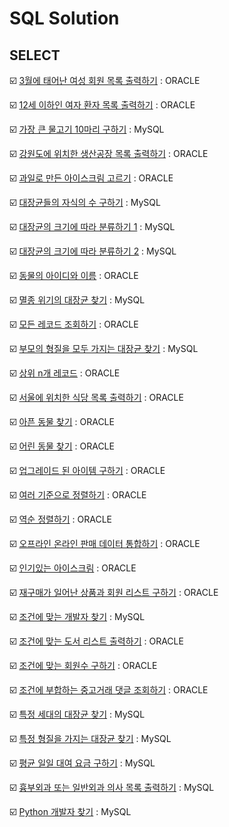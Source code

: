 # SQL Solution

## SELECT

:ballot_box_with_check: [3월에 태어난 여성 회원 목록 출력하기](https://github.com/LeeWooJung/Programmers/tree/main/SQL/SELECT/3%EC%9B%94%EC%97%90%20%ED%83%9C%EC%96%B4%EB%82%9C%20%EC%97%AC%EC%84%B1%20%ED%9A%8C%EC%9B%90%20%EB%AA%A9%EB%A1%9D%20%EC%B6%9C%EB%A0%A5%ED%95%98%EA%B8%B0) : ORACLE

:ballot_box_with_check: [12세 이하인 여자 환자 목록 출력하기](https://github.com/LeeWooJung/Programmers/tree/main/SQL/SELECT/12%EC%84%B8%20%EC%9D%B4%ED%95%98%EC%9D%B8%20%EC%97%AC%EC%9E%90%20%ED%99%98%EC%9E%90%20%EB%AA%A9%EB%A1%9D%20%EC%B6%9C%EB%A0%A5%ED%95%98%EA%B8%B0) : ORACLE

:ballot_box_with_check: [가장 큰 물고기 10마리 구하기](https://github.com/LeeWooJung/Programmers/tree/main/SQL/SELECT/%EA%B0%80%EC%9E%A5%20%ED%81%B0%20%EB%AC%BC%EA%B3%A0%EA%B8%B0%2010%EB%A7%88%EB%A6%AC%20%EA%B5%AC%ED%95%98%EA%B8%B0) : MySQL

:ballot_box_with_check: [강원도에 위치한 생산공장 목록 출력하기](https://github.com/LeeWooJung/Programmers/tree/main/SQL/SELECT/%EA%B0%95%EC%9B%90%EB%8F%84%EC%97%90%20%EC%9C%84%EC%B9%98%ED%95%9C%20%EC%83%9D%EC%82%B0%EA%B3%B5%EC%9E%A5%20%EB%AA%A9%EB%A1%9D%20%EC%B6%9C%EB%A0%A5%ED%95%98%EA%B8%B0) : ORACLE

:ballot_box_with_check: [과일로 만든 아이스크림 고르기](https://github.com/LeeWooJung/Programmers/tree/main/SQL/SELECT/%EA%B3%BC%EC%9D%BC%EB%A1%9C%20%EB%A7%8C%EB%93%A0%20%EC%95%84%EC%9D%B4%EC%8A%A4%ED%81%AC%EB%A6%BC%20%EA%B3%A0%EB%A5%B4%EA%B8%B0) : ORACLE

:ballot_box_with_check: [대장균들의 자식의 수 구하기](https://github.com/LeeWooJung/Programmers/tree/main/SQL/SELECT/%EB%8C%80%EC%9E%A5%EA%B7%A0%EB%93%A4%EC%9D%98%20%EC%9E%90%EC%8B%9D%EC%9D%98%20%EC%88%98%20%EA%B5%AC%ED%95%98%EA%B8%B0) : MySQL

:ballot_box_with_check: [대장균의 크기에 따라 분류하기 1](https://github.com/LeeWooJung/Programmers/tree/main/SQL/SELECT/%EB%8C%80%EC%9E%A5%EA%B7%A0%EC%9D%98%20%ED%81%AC%EA%B8%B0%EC%97%90%20%EB%94%B0%EB%9D%BC%20%EB%B6%84%EB%A5%98%ED%95%98%EA%B8%B0%201) : MySQL

:ballot_box_with_check: [대장균의 크기에 따라 분류하기 2](https://github.com/LeeWooJung/Programmers/tree/main/SQL/SELECT/%EB%8C%80%EC%9E%A5%EA%B7%A0%EC%9D%98%20%ED%81%AC%EA%B8%B0%EC%97%90%20%EB%94%B0%EB%9D%BC%20%EB%B6%84%EB%A5%98%ED%95%98%EA%B8%B0%202) : MySQL

:ballot_box_with_check: [동물의 아이디와 이름](https://github.com/LeeWooJung/Programmers/tree/main/SQL/SELECT/%EB%8F%99%EB%AC%BC%EC%9D%98%20%EC%95%84%EC%9D%B4%EB%94%94%EC%99%80%20%EC%9D%B4%EB%A6%84) : ORACLE

:ballot_box_with_check: [멸종 위기의 대장균 찾기](https://github.com/LeeWooJung/Programmers/tree/main/SQL/SELECT/%EB%A9%B8%EC%A2%85%EC%9C%84%EA%B8%B0%EC%9D%98%20%EB%8C%80%EC%9E%A5%EA%B7%A0%20%EC%B0%BE%EA%B8%B0) : MySQL

:ballot_box_with_check: [모든 레코드 조회하기](https://github.com/LeeWooJung/Programmers/tree/main/SQL/SELECT/%EB%AA%A8%EB%93%A0%20%EB%A0%88%EC%BD%94%EB%93%9C%20%EC%A1%B0%ED%9A%8C%ED%95%98%EA%B8%B0) : ORACLE

:ballot_box_with_check: [부모의 형질을 모두 가지는 대장균 찾기](https://github.com/LeeWooJung/Programmers/tree/main/SQL/SELECT/%EB%B6%80%EB%AA%A8%EC%9D%98%20%ED%98%95%EC%A7%88%EC%9D%84%20%EB%AA%A8%EB%91%90%20%EA%B0%80%EC%A7%80%EB%8A%94%20%EB%8C%80%EC%9E%A5%EA%B7%A0%20%EC%B0%BE%EA%B8%B0) : MySQL

:ballot_box_with_check: [상위 n개 레코드](https://github.com/LeeWooJung/Programmers/tree/main/SQL/SELECT/%EC%83%81%EC%9C%84%20n%EA%B0%9C%20%EB%A0%88%EC%BD%94%EB%93%9C) : ORACLE

:ballot_box_with_check: [서울에 위치한 식당 목록 출력하기](https://github.com/LeeWooJung/Programmers/tree/main/SQL/SELECT/%EC%84%9C%EC%9A%B8%EC%97%90%20%EC%9C%84%EC%B9%98%ED%95%9C%20%EC%8B%9D%EB%8B%B9%20%EB%AA%A9%EB%A1%9D%20%EC%B6%9C%EB%A0%A5%ED%95%98%EA%B8%B0) : ORACLE

:ballot_box_with_check: [아픈 동물 찾기](https://github.com/LeeWooJung/Programmers/tree/main/SQL/SELECT/%EC%95%84%ED%94%88%20%EB%8F%99%EB%AC%BC%20%EC%B0%BE%EA%B8%B0) : ORACLE

:ballot_box_with_check: [어린 동물 찾기](https://github.com/LeeWooJung/Programmers/tree/main/SQL/SELECT/%EC%96%B4%EB%A6%B0%20%EB%8F%99%EB%AC%BC%20%EC%B0%BE%EA%B8%B0) : ORACLE

:ballot_box_with_check: [업그레이드 된 아이템 구하기](https://github.com/LeeWooJung/Programmers/tree/main/SQL/SELECT/%EC%97%85%EA%B7%B8%EB%A0%88%EC%9D%B4%EB%93%9C%20%EB%90%9C%20%EC%95%84%EC%9D%B4%ED%85%9C%20%EA%B5%AC%ED%95%98%EA%B8%B0) : ORACLE

:ballot_box_with_check: [여러 기준으로 정렬하기](https://github.com/LeeWooJung/Programmers/tree/main/SQL/SELECT/%EC%97%AC%EB%9F%AC%20%EA%B8%B0%EC%A4%80%EC%9C%BC%EB%A1%9C%20%EC%A0%95%EB%A0%AC%ED%95%98%EA%B8%B0) : ORACLE

:ballot_box_with_check: [역순 정렬하기](https://github.com/LeeWooJung/Programmers/tree/main/SQL/SELECT/%EC%97%AD%EC%88%9C%20%EC%A0%95%EB%A0%AC%ED%95%98%EA%B8%B0) : ORACLE

:ballot_box_with_check: [오프라인 온라인 판매 데이터 통합하기](https://github.com/LeeWooJung/Programmers/tree/main/SQL/SELECT/%EC%98%A4%ED%94%84%EB%9D%BC%EC%9D%B8%20%EC%98%A8%EB%9D%BC%EC%9D%B8%20%ED%8C%90%EB%A7%A4%20%EB%8D%B0%EC%9D%B4%ED%84%B0%20%ED%86%B5%ED%95%A9%ED%95%98%EA%B8%B0) : ORACLE

:ballot_box_with_check: [인기있는 아이스크림](https://github.com/LeeWooJung/Programmers/tree/main/SQL/SELECT/%EC%9D%B8%EA%B8%B0%EC%9E%88%EB%8A%94%20%EC%95%84%EC%9D%B4%EC%8A%A4%ED%81%AC%EB%A6%BC) : ORACLE

:ballot_box_with_check: [재구매가 일어난 상품과 회원 리스트 구하기](https://github.com/LeeWooJung/Programmers/tree/main/SQL/SELECT/%EC%9E%AC%EA%B5%AC%EB%A7%A4%EA%B0%80%20%EC%9D%BC%EC%96%B4%EB%82%9C%20%EC%83%81%ED%92%88%EA%B3%BC%20%ED%9A%8C%EC%9B%90%20%EB%A6%AC%EC%8A%A4%ED%8A%B8%20%EA%B5%AC%ED%95%98%EA%B8%B0) : ORACLE

:ballot_box_with_check: [조건에 맞는 개발자 찾기](https://github.com/LeeWooJung/Programmers/tree/main/SQL/SELECT/%EC%A1%B0%EA%B1%B4%EC%97%90%20%EB%A7%9E%EB%8A%94%20%EA%B0%9C%EB%B0%9C%EC%9E%90%20%EC%B0%BE%EA%B8%B0) : MySQL

:ballot_box_with_check: [조건에 맞는 도서 리스트 출력하기](https://github.com/LeeWooJung/Programmers/tree/main/SQL/SELECT/%EC%A1%B0%EA%B1%B4%EC%97%90%20%EB%A7%9E%EB%8A%94%20%EB%8F%84%EC%84%9C%20%EB%A6%AC%EC%8A%A4%ED%8A%B8%20%EC%B6%9C%EB%A0%A5%ED%95%98%EA%B8%B0) : ORACLE

:ballot_box_with_check: [조건에 맞는 회원수 구하기](https://github.com/LeeWooJung/Programmers/tree/main/SQL/SELECT/%EC%A1%B0%EA%B1%B4%EC%97%90%20%EB%A7%9E%EB%8A%94%20%ED%9A%8C%EC%9B%90%EC%88%98%20%EA%B5%AC%ED%95%98%EA%B8%B0) : ORACLE

:ballot_box_with_check: [조건에 부합하는 중고거래 댓글 조회하기](https://github.com/LeeWooJung/Programmers/tree/main/SQL/SELECT/%EC%A1%B0%EA%B1%B4%EC%97%90%20%EB%B6%80%ED%95%A9%ED%95%98%EB%8A%94%20%EC%A4%91%EA%B3%A0%EA%B1%B0%EB%9E%98%20%EB%8C%93%EA%B8%80%20%EC%A1%B0%ED%9A%8C%ED%95%98%EA%B8%B0) : ORACLE

:ballot_box_with_check: [특정 세대의 대장균 찾기](https://github.com/LeeWooJung/Programmers/tree/main/SQL/%ED%8A%B9%EC%A0%95%20%EC%84%B8%EB%8C%80%EC%9D%98%20%EB%8C%80%EC%9E%A5%EA%B7%A0%20%EC%B0%BE%EA%B8%B0) : MySQL

:ballot_box_with_check: [특정 형질을 가지는 대장균 찾기](https://github.com/LeeWooJung/Programmers/tree/main/SQL/SELECT/%ED%8A%B9%EC%A0%95%20%ED%98%95%EC%A7%88%EC%9D%84%20%EA%B0%80%EC%A7%80%EB%8A%94%20%EB%8C%80%EC%9E%A5%EA%B7%A0%20%EC%B0%BE%EA%B8%B0) : MySQL

:ballot_box_with_check: [평균 일일 대여 요금 구하기](https://github.com/LeeWooJung/Programmers/tree/main/SQL/SELECT/%ED%8F%89%EA%B7%A0%20%EC%9D%BC%EC%9D%BC%20%EB%8C%80%EC%97%AC%20%EC%9A%94%EA%B8%88%20%EA%B5%AC%ED%95%98%EA%B8%B0) : MySQL

:ballot_box_with_check: [흉부외과 또는 일반외과 의사 목록 출력하기](https://github.com/LeeWooJung/Programmers/tree/main/SQL/SELECT/%ED%9D%89%EB%B6%80%EC%99%B8%EA%B3%BC%20%EB%98%90%EB%8A%94%20%EC%9D%BC%EB%B0%98%EC%99%B8%EA%B3%BC%20%EC%9D%98%EC%82%AC%20%EB%AA%A9%EB%A1%9D%20%EC%B6%9C%EB%A0%A5%ED%95%98%EA%B8%B0) : MySQL

:ballot_box_with_check: [Python 개발자 찾기](https://github.com/LeeWooJung/Programmers/tree/main/SQL/SELECT/Python%20%EA%B0%9C%EB%B0%9C%EC%9E%90%20%EC%B0%BE%EA%B8%B0) : MySQL